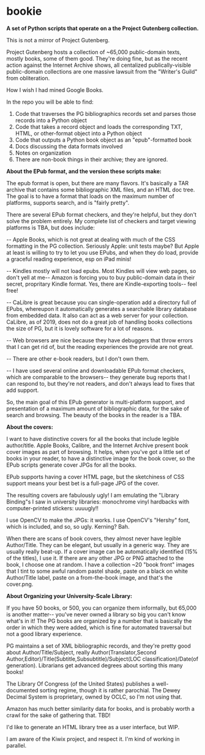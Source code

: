 # bookie

<b>A set of Python scripts that operate on a the Project Gutenberg collection. </b>

This is not a mirror of Project Gutenberg. 

Project Gutenberg hosts a collection of ~65,000 public-domain texts, mostly books, some of them good. They're doing fine, but as the recent action against the Internet Archive shows, all centalized publically-visible public-domain collections are one massive lawsuit from the "Writer's Guild" from obliteration. 

How I wish I had mined Google Books. 

In the repo you will be able to find: 
1) Code that traverses the PG bibliographics records set and parses those records into a Python object
2) Code that takes a record object and loads the corresponding TXT, HTML, or other-format object into a Python object
3) Code that outputs a Python book object as an "epub"-formatted book
4) Docs discussing the data formats involved
5) Notes on organization
6) There are non-book things in their archive; they are ignored. 

<b>About the EPub format, and the version these scripts make: </b>

The epub format is open, but there are many flavors. It's basically a TAR archive that contains some bibliographic XML files, and an HTML doc tree. The goal is to have a format that loads on the maximum number of platforms, supports search, and is "fairly pretty".

There are several EPub format checkers, and they're helpful, but they don't solve the problem entirely. My complete list of checkers and target viewing platforms is TBA, but does include:

-- Apple Books, which is not great at dealing with much of the CSS formatting in the PG collection. Seriously Apple: unit tests maybe? But Apple at least is willing to try to let you use EPubs, and when they do load, provide a graceful reading experience, esp on iPad minis!

-- Kindles mostly will not load epubs. Most Kindles will view web pages, so don't yell at me-- Amazon is forcing you to buy public-domain data in their secret, propritary Kindle format. Yes, there are Kindle-exporting tools-- feel free!  

-- CaLibre is great because you can single-operation add a directory full of EPubs, whereupon it automatically generates a searchable library database from embedded data. It also can act as a web server for your collection. CaLibre, as of 2019, does not do a great job of handling books collections the size of PG, but it is lovely software for a lot of reasons. 

-- Web browsers are nice because they have debuggers that throw errors that I can get rid of, but the reading experiences the provide are not great. 

-- There are other e-book readers, but I don't own them. 

-- I have used several online and downloadable EPub format checkers, which are comparable to the browsers-- they generate bug reports that I can respond to, but they're not readers, and don't always lead to fixes that add support. 

So, the main goal of this EPub generator is multi-platform support, and presentation of a maximum amount of bibliographic data, for the sake of search and browsing. The beauty of the books in the reader is a TBA. 


<b>About the covers:</b>

I want to have distinctive covers for all the books that include legible author/title. Apple Books, Calibre, and the Internet Archive present book cover images as part of browsing. It helps, when you've got a little set of books in your reader, to have a distinctive image for the book cover, so the EPub scripts generate cover JPGs for all the books. 

EPub supports having a cover HTML page, but the sketchiness of CSS support means your best bet is a full-page JPG of the cover. 

The resulting covers are fabulously ugly! I am emulating the "Library Binding"s I saw in university libraries: monochrome vinyl hardbacks with computer-printed stickers: uuuugly!! 

I use OpenCV to make the JPGs: it works. I use OpenCV's "Hershy" font, which is included, and so, so ugly. Kerning? Bah. 

When there are scans of book covers, they almost never have legible Author/Title. They can be elegant, but usually in a generic way. They are usually really beat-up. If a cover image can be automatically identified (15% of the titles), I use it. If there are any other JPG or PNG attached to the book, I choose one at random. I have a collection ~20 "book front" images that I tint to some awful random pastel shade, paste on a black on white Author/Title label, paste on a from-the-book image, and that's the cover.png. 


<b>About Organizing your University-Scale Library: </b>

If you have 50 books, or 500, you can organize them informally, but 65,000 is another matter-- you've never owned a library so big you can't know what's in it! The PG books are organized by a number that is basically the order in which they were added, which is fine for automated traversal but not a good library experience. 

PG maintains a set of XML bibliographic records, and they're pretty good about Author/Title/Subject, really Author(Translator,Second Author,Editor)/Title(Subtitle,Subsubtitle)/Subject(LOC classification)/Date(of generation). Librarians get advanced degrees about sorting this many books! 

The Library Of Congress (of the United States) publishes a well-documented sorting regime, though it is rather parochial. The Dewey Decimal System is proprietary, owned by OCLC, so I'm not using that.

Amazon has much better similarity data for books, and is probably worth a crawl for the sake of gathering that. TBD! 

I'd like to generate an HTML library tree as a user interface, but WIP. 

I am aware of the Kiwix project, and respect it. I'm kind of working in parallel. 

